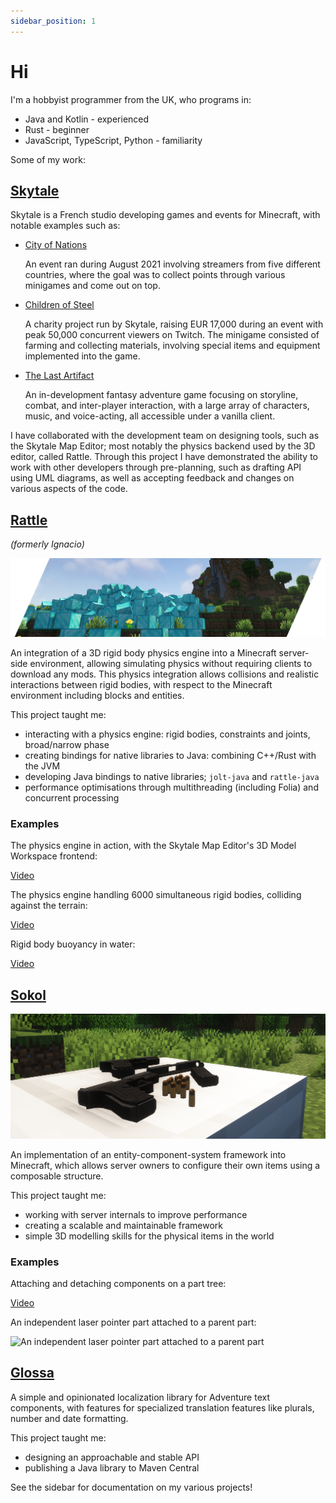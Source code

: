 ```yaml
---
sidebar_position: 1
---
```


# Hi

I'm a hobbyist programmer from the UK, who programs in:
- Java and Kotlin - experienced
- Rust - beginner
- JavaScript, TypeScript, Python - familiarity

Some of my work:

## [Skytale](https://skytale.fr/)

Skytale is a French studio developing games and events for Minecraft, with notable examples such as:

- [City of Nations](https://www.youtube.com/watch?v=X3CISdeY3z4)

  An event ran during August 2021 involving streamers from five different countries, where the goal was to collect points through various minigames and come out on top.

- [Children of Steel](https://twitter.com/SkytaleFr/status/1642787653253775361)

  A charity project run by Skytale, raising EUR 17,000 during an event with peak 50,000 concurrent viewers on Twitch. The minigame consisted of farming and collecting materials, involving special items and equipment implemented into the game.

- [The Last Artifact](https://bit.ly/TheLastArtifact)

  An in-development fantasy adventure game focusing on storyline, combat, and inter-player interaction, with a large array of characters, music, and voice-acting, all accessible under a vanilla client.

I have collaborated with the development team on designing tools, such as the Skytale Map Editor; most notably the physics backend used by the 3D editor, called Rattle.
Through this project I have demonstrated the ability to work with other developers through
pre-planning, such as drafting API using UML diagrams, as well as accepting feedback and
changes on various aspects of the code.

## [Rattle](https://github.com/aecsocket/rattle)

*(formerly Ignacio)*

![Rattle screenshot](https://raw.githubusercontent.com/aecsocket/rattle/main/static/banner.png)

An integration of a 3D rigid body physics engine into a Minecraft server-side environment,
allowing simulating physics without requiring clients to download any mods.
This physics integration allows collisions and realistic interactions between rigid bodies, with respect to the Minecraft environment including blocks and entities.

This project taught me:
- interacting with a physics engine: rigid bodies, constraints and joints, broad/narrow phase
- creating bindings for native libraries to Java: combining C++/Rust with the JVM
- developing Java bindings to native libraries; `jolt-java` and `rattle-java`
- performance optimisations through multithreading (including Folia) and concurrent processing

### Examples

The physics engine in action, with the Skytale Map Editor's 3D Model Workspace frontend:

[Video](https://drive.google.com/file/d/15j_tUEzXC3pIvWjGXOW0-29ik_aI0vLg/view)

The physics engine handling 6000 simultaneous rigid bodies, colliding against the terrain:

[Video](https://cdn.discordapp.com/attachments/1000071437446557828/1083834647244443698/2023-03-10_19-29-45.mp4)

Rigid body buoyancy in water:

[Video](https://cdn.discordapp.com/attachments/1000071437446557828/1082394867877027990/2023-03-06_20-08-51.mp4)

## [Sokol](https://github.com/aecsocket/sokol)

![Sokol screenshot showing a decomposed pistol](/img/sokol.png)

An implementation of an entity-component-system framework into Minecraft, which allows server owners
to configure their own items using a composable structure.

This project taught me:
- working with server internals to improve performance
- creating a scalable and maintainable framework
- simple 3D modelling skills for the physical items in the world

### Examples

Attaching and detaching components on a part tree:

[Video](https://cdn.discordapp.com/attachments/809545187810213988/1066742449390768289/2023-01-22_15-32-36.mp4)

An independent laser pointer part attached to a parent part:

![An independent laser pointer part attached to a parent part](https://cdn.discordapp.com/attachments/809545187810213988/1066796826403020850/2023-01-22_19-09-22.png)

## [Glossa](https://github.com/aecsocket/glossa)

A simple and opinionated localization library for Adventure text components, with
features for specialized translation features like plurals, number and date formatting.

This project taught me:
- designing an approachable and stable API
- publishing a Java library to Maven Central

See the sidebar for documentation on my various projects!
